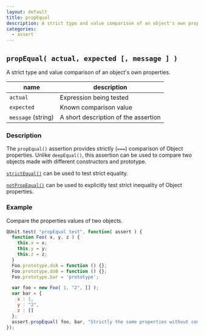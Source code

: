 ```yaml
---
layout: default
title: propEqual
description: A strict type and value comparison of an object's own properties.
categories:
  - assert
---
```


## `propEqual( actual, expected [, message ] )`

A strict type and value comparison of an object's own properties.

| name               | description                          |
|--------------------|--------------------------------------|
| `actual`           | Expression being tested              |
| `expected`         | Known comparison value               |
| `message` (string) | A short description of the assertion |

### Description

The `propEqual()` assertion provides strictly (`===`) comparison of Object properties. Unlike `deepEqual()`, this assertion can be used to compare two objects made with different constructors and prototype.

[`strictEqual()`](/assert/strictEqual/) can be used to test strict equality.

[`notPropEqual()`](/assert/notPropEqual/) can be used to explicitly test strict inequality of Object properties.

### Example

Compare the properties values of two objects.

```js
QUnit.test( "propEqual test", function( assert ) {
  function Foo( x, y, z ) {
    this.x = x;
    this.y = y;
    this.z = z;
  }
  Foo.prototype.doA = function () {};
  Foo.prototype.doB = function () {};
  Foo.prototype.bar = 'prototype';

  var foo = new Foo( 1, "2", [] );
  var bar = {
    x : 1,
    y : "2",
    z : []
  };
  assert.propEqual( foo, bar, "Strictly the same properties without comparing objects constructors." );
});
```
